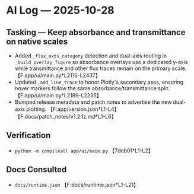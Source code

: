 # AI Log — 2025-10-28

## Tasking — Keep absorbance and transmittance on native scales
- Added `_flux_axis_category` detection and dual-axis routing in `_build_overlay_figure` so absorbance overlays use a dedicated y-axis while transmittance and other flux traces remain on the primary scale. 【F:app/ui/main.py†L2116-L2437】
- Updated `_add_line_trace` to honor Plotly's secondary axes, ensuring hover markers follow the same absorbance/transmittance split. 【F:app/ui/main.py†L2189-L2235】
- Bumped release metadata and patch notes to advertise the new dual-axis plotting. 【F:app/version.json†L1-L4】【F:docs/patch_notes/v1.2.1z.md†L1-L6】

## Verification
- `python -m compileall app/ui/main.py` 【7deb01†L1-L2】

## Docs Consulted
- `docs/runtime.json` 【F:docs/runtime.json†L1-L21】
